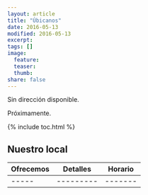 ```yaml
---
layout: article
title: "Úbicanos"
date: 2016-05-13
modified: 2016-05-13
excerpt:
tags: []
image:
  feature:
  teaser:
  thumb:
share: false
---
```


Sin dirección disponible.

Próximamente.

{% include toc.html %}


## Nuestro local

| Ofrecemos              |  Detalles                              | Horario   |
|---------------------|-------------------------------------|----------|
| -----        | ---------     | ------- |
